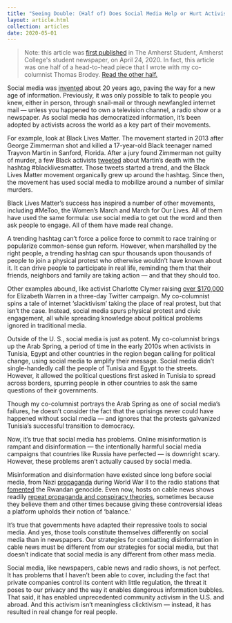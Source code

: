 ```yaml
---
title: "Seeing Double: (Half of) Does Social Media Help or Hurt Activism?"
layout: article.html
collection: articles
date: 2020-05-01
---
```


> Note: this article was [first published](https://web.archive.org/web/20200630141904/https://amherststudent.com/article/seeing-double-does-social-media-help-or-hurt-activism) in The Amherst Student, Amherst College's student newspaper, on April 24, 2020. In fact, this article was one half of a head-to-head piece that I wrote with my co-columnist Thomas Brodey. [Read the other half.](https://web.archive.org/web/20200630141904/https://amherststudent.com/article/seeing-double-does-social-media-help-or-hurt-activism)

Social media was [invented](https://web.archive.org/web/20200630141904/https://ourworldindata.org/rise-of-social-media) about 20 years ago, paving the way for a new age of information. Previously, it was only possible to talk to people you knew, either in person, through snail-mail or through newfangled internet mail — unless you happened to own a television channel, a radio show or a newspaper. As social media has democratized information, it’s been adopted by activists across the world as a key part of their movements.

For example, look at Black Lives Matter. The movement started in 2013 after George Zimmerman shot and killed a 17-year-old Black teenager named Trayvon Martin in Sanford, Florida. After a jury found Zimmerman not guilty of murder, a few Black activists [tweeted](https://web.archive.org/web/20200630141904/https://www.theguardian.com/world/2015/jul/19/blacklivesmatter-birth-civil-rights-movement) about Martin’s death with the hashtag #blacklivesmatter. Those tweets started a trend, and the Black Lives Matter movement organically grew up around the hashtag. Since then, the movement has used social media to mobilize around a number of similar murders.

Black Lives Matter’s success has inspired a number of other movements, including #MeToo, the Women’s March and March for Our Lives. All of them have used the same formula: use social media to get out the word and then ask people to engage. All of them have made real change.

A trending hashtag can’t force a police force to commit to race training or popularize common-sense gun reform. However, when marshalled by the right people, a trending hashtag can spur thousands upon thousands of people to join a physical protest who otherwise wouldn’t have known about it. It can drive people to participate in real life, reminding them that their friends, neighbors and family are taking action — and that they should too.

Other examples abound, like activist Charlotte Clymer raising [over $170,000](https://web.archive.org/web/20200630141904/https://www.washingtonpost.com/politics/2020/02/26/charlotte-clymer-twitter-spillthetea/) for Elizabeth Warren in a three-day Twitter campaign. My co-columnist spins a tale of internet ‘slacktivism’ taking the place of real protest, but that isn’t the case. Instead, social media spurs physical protest and civic engagement, all while spreading knowledge about political problems ignored in traditional media.

Outside of the U. S., social media is just as potent. My co-columnist brings up the Arab Spring, a period of time in the early 2010s when activists in Tunisia, Egypt and other countries in the region began calling for political change, using social media to amplify their message. Social media didn’t single-handedly call the people of Tunisia and Egypt to the streets. However, it allowed the political questions first asked in Tunisia to spread across borders, spurring people in other countries to ask the same questions of their governments.

Though my co-columnist portrays the Arab Spring as one of social media’s failures, he doesn’t consider the fact that the uprisings never could have happened without social media — and ignores that the protests galvanized Tunisia’s successful transition to democracy.

Now, it’s true that social media has problems. Online misinformation is rampant and disinformation — the intentionally harmful social media campaigns that countries like Russia have perfected — is downright scary. However, these problems aren’t actually caused by social media. 

Misinformation and disinformation have existed since long before social media, from Nazi [propaganda](https://web.archive.org/web/20200630141904/https://encyclopedia.ushmm.org/content/en/article/nazi-propaganda) during World War II to the radio stations that [fomented](https://web.archive.org/web/20200630141904/https://www.theatlantic.com/ideas/archive/2019/04/rwanda-shows-how-hateful-speech-leads-violence/587041/) the Rwandan genocide. Even now, hosts on cable news shows readily [repeat propaganda and conspiracy theories](https://web.archive.org/web/20200630141904/https://www.vox.com/policy-and-politics/2019/10/18/20898584/fox-news-trump-propaganda-jason-stanley), sometimes because they believe them and other times because giving these controversial ideas a platform upholds their notion of ‘balance.’ 

It’s true that governments have adapted their repressive tools to social media. And yes, those tools constitute themselves differently on social media than in newspapers. Our strategies for combatting disinformation in cable news must be different from our strategies for social media, but that doesn’t indicate that social media is any different from other mass media.

Social media, like newspapers, cable news and radio shows, is not perfect. It has problems that I haven’t been able to cover, including the fact that private companies control its content with little regulation, the threat it poses to our privacy and the way it enables dangerous information bubbles. That said, it has enabled unprecedented community activism in the U.S. and abroad. And this activism isn’t meaningless clicktivism — instead, it has resulted in real change for real people.